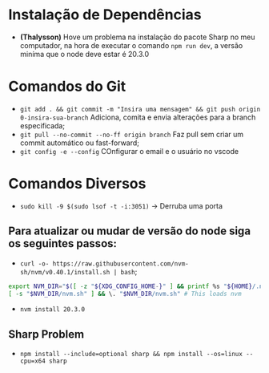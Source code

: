 # Instalação de Dependências

- __(Thalysson)__ Hove um problema na instalação do pacote Sharp no meu computador, na hora de executar o comando `npm run dev`, a versão miníma que o node deve estar é 20.3.0

# Comandos do Git

- `git add . && git commit -m "Insira uma mensagem" && git push origin 0-insira-sua-branch` Adiciona, comita e envia alterações para a branch especificada;
- `git pull --no-commit --no-ff origin branch` Faz pull sem criar um commit automático ou fast-forward;
- `git config -e --config` COnfigurar o email e o usuário no vscode

# Comandos Diversos

- `sudo kill -9 $(sudo lsof -t -i:3051)` &rarr; Derruba uma porta

## Para atualizar ou mudar de versão do node siga os seguintes passos:
- `curl -o- https://raw.githubusercontent.com/nvm-sh/nvm/v0.40.1/install.sh | bash`;

```bash
export NVM_DIR="$([ -z "${XDG_CONFIG_HOME-}" ] && printf %s "${HOME}/.nvm" || printf %s "${XDG_CONFIG_HOME}/nvm")"
[ -s "$NVM_DIR/nvm.sh" ] && \. "$NVM_DIR/nvm.sh" # This loads nvm
```
- `nvm install 20.3.0`

## Sharp Problem

- `npm install --include=optional sharp && npm install --os=linux --cpu=x64 sharp`
